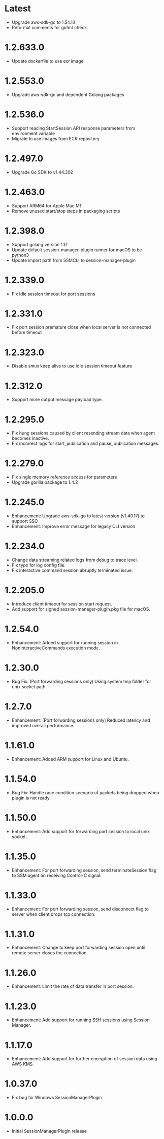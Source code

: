 Latest
================
- Upgrade aws-sdk-go to 1.54.10
- Reformat comments for gofmt check

1.2.633.0
================
- Update dockerfile to use ecr image

1.2.553.0
================
- Upgrade aws-sdk-go and dependent Golang packages

1.2.536.0
================
- Support reading StartSession API response parameters from environment variable
- Migrate to use images from ECR repository

1.2.497.0
================
- Upgrade Go SDK to v1.44.302

1.2.463.0
================
- Support ARM64 for Apple Mac M1
- Remove unused start/stop steps in packaging scripts
	  
1.2.398.0
================
- Support golang version 1.17
- Update default session-manager-plugin runner for macOS to be python3
- Update import path from SSMCLI to session-manager-plugin
 
1.2.339.0
================
- Fix idle session timeout for port sessions

1.2.331.0
================
- Fix port session premature close when local server is not connected before timeout

1.2.323.0
================
- Disable smux keep alive to use idle session timeout feature

1.2.312.0
================
- Support more output message payload type.

1.2.295.0
================
- Fix hung sessions caused by client resending stream data when agent becomes inactive.
- Fix incorrect logs for start_publication and pause_publication messages.

1.2.279.0
================
- Fix single memory reference access for parameters
- Upgrade gorilla package to 1.4.2 

1.2.245.0
================
- Enhancement: Upgrade aws-sdk-go to latest version (v1.40.17) to support SSO
- Enhancement: Improve error message for legacy CLI version 

1.2.234.0
================
- Change data streaming related logs from debug to trace level.
- Fix typo for log config file.
- Fix interactive command session abruptly terminated issue.

1.2.205.0
================
- Introduce client timeout for session start request.
- Add support for signed session-manager-plugin.pkg file for macOS.

1.2.54.0
================
- Enhancement: Added support  for running session in NonInteractiveCommands execution mode.

1.2.30.0
================
- Bug Fix: (Port forwarding sessions only) Using system tmp folder for unix socket path.

1.2.7.0
================
- Enhancement: (Port forwarding sessions only) Reduced latency and improved overall performance.

1.1.61.0
================
- Enhancement: Added ARM support for Linux and Ubuntu.

1.1.54.0
================
- Bug Fix: Handle race condition scenario of packets being dropped when plugin is not ready.

1.1.50.0
================
- Enhancement: Add support for forwarding port session to local unix socket.

1.1.35.0
================
- Enhancement: For port forwarding session, send terminateSession flag to SSM agent on receiving Control-C signal.

1.1.33.0
================
- Enhancement: For port forwarding session, send disconnect flag to server when client drops tcp connection.

1.1.31.0
================
- Enhancement: Change to keep port forwarding session open until remote server closes the connection.

1.1.26.0
================
- Enhancement: Limit the rate of data transfer in port session.

1.1.23.0
================
- Enhancement: Add support for running SSH sessions using Session Manager.

1.1.17.0
================
- Enhancement: Add support for further encryption of session data using AWS KMS.

1.0.37.0
================
- Fix bug for Windows SessionManagerPlugin

1.0.0.0
================
- Initial SessionManagerPlugin release
